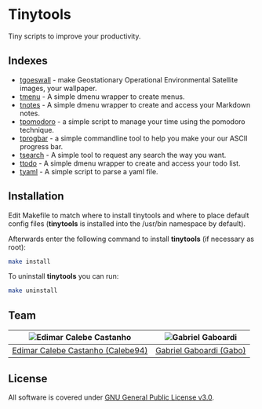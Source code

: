 # Tinytools

Tiny scripts to improve your productivity.

## Indexes

* [tgoeswall](tgoeswall/README.md) - make Geostationary Operational Environmental Satellite images, your wallpaper.
* [tmenu](tmenu/README.md) - A simple dmenu wrapper to create menus.
* [tnotes](tnotes/README.md) - A simple dmenu wrapper to create and access your Markdown notes.
* [tpomodoro](tpomodoro/README.md) - a simple script to manage your time using the pomodoro technique.
* [tprogbar](tprogbar/README.md) - a simple commandline tool to help you make your our ASCII progress bar.
* [tsearch](tsearch/README.md) - A simple tool to request any search the way you want.
* [ttodo](ttdodo/README.md) - A simple dmenu wrapper to create and access your todo list.
* [tyaml](tyaml/README.md) - A simple script to parse a yaml file.

## Installation

Edit Makefile to match where to install tinytools and where to place default config files (**tinytools** is installed into the /usr/bin namespace by default).

Afterwards enter the following command to install **tinytools** (if necessary as root):

```bash
make install
```

To uninstall **tinytools** you can run:

```bash
make uninstall
```

## Team

| <img src="https://github.com/Calebe94.png?size=200" alt="Edimar Calebe Castanho"> | <img src="https://github.com/gbgabo.png?size=200" alt="Gabriel Gaboardi"> | 
|:---------------------------------------------------------------------------------:|:-------------------------------------------------------------------------:|
| [Edimar Calebe Castanho (Calebe94)](https://github.com/Calebe94)                  | [Gabriel Gaboardi (Gabo)](https://github.com/gbgabo)                      |

## License

All software is covered under [GNU General Public License v3.0](https://www.gnu.org/licenses/gpl-3.0.en.html).

